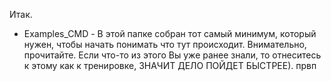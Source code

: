 Итак.

- Examples_CMD -
В этой папке собран тот самый минимум,
который нужен, чтобы начать понимать что тут происходит.
Внимательно, прочитайте.
Если что-то из этого Вы уже ранее знали,
то отнеситесь к этому как к тренировке,
ЗНАЧИТ ДЕЛО ПОЙДЕТ БЫСТРЕЕ).
првп


